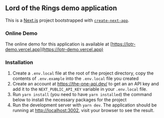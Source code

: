 ## Lord of the Rings demo application

This is a [Next.js](https://nextjs.org/) project bootstrapped with [`create-next-app`](https://github.com/vercel/next.js/tree/canary/packages/create-next-app).

### Online Demo
The online demo for this application is available at [https://lotr-demo.vercel.app](https://lotr-demo.vercel.app)

### Installation

1. Create a `.env.local` file at the root of the project directory, copy the contents of `.env.example` into the `.env.local` file you created
2. Create an account at https://the-one-api.dev/ to get an an API key and add it to the `NEXT_PUBLIC_API_KEY` variable in your `.env.local` file.
3. Run `yarn install` (you need to have `yarn installed`) the command below to install the necessary packages for the project
4. Run the development server with `yarn dev`. The application should be running at  [http://localhost:3002](http://localhost:3002), visit your browser to see the result.
